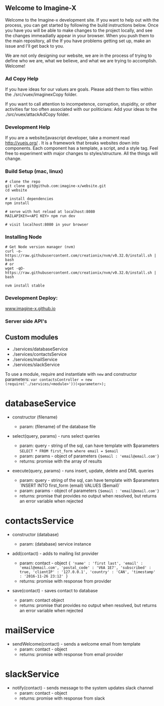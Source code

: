 ## Welcome to Imagine-X
Welcome to the Imagine-x development site. If you want to help out with the process, you can get started by following the build instructions below. Once you have you will be able to make changes to the project locally, and see the changes immeadiatly appear in your browser. When you push them to the main repository, all the   If you have problems getting set up, make an issue and I'll get back to you.

We are not only designing our website, we are in the process of trying to define who we are, what we believe, and what we are trying to accomplish. Welcome!

### Ad Copy Help

If you have ideas for our values are goals. Please add them to files within the ./src/vuex/imaginexCopy folder.

If you want to call attention to incompetence, corruption, stupidity, or other activities far too often associated with our politicians: Add your ideas to the ./src/vuex/attackAdCopy folder.


### Development Help

If you are a website/javascript developer, take a moment read http://vuejs.org/ . It is a framework that breaks websites down into components. Each component has a template, a script, and a style tag. Feel free to experiment with major changes to styles/structure. All the things will change.

### Build Setup (mac, linux)
```
# clone the repo
git clone git@github.com:imagine-x/website.git
cd website

# install dependencies
npm install

# serve with hot reload at localhost:8080
MAILAPIKEY=<API KEY> npm run dev

# visit localhost:8080 in your browser
```

### Installing Node
```
# Get Node version manager (nvm)
curl -o- https://raw.githubusercontent.com/creationix/nvm/v0.32.0/install.sh | bash
# or
wget -qO- https://raw.githubusercontent.com/creationix/nvm/v0.32.0/install.sh | bash

nvm install stable
```
### Development Deploy:
www.imagine-x.github.io


### Server side API's

## Custom modules

* ./services/databaseService
* ./services/contactsService
* ./services/mailService
* ./services/slackService

To use a module, require and instantiate with `new` and constructor parameters:
`var contactsController = new (require('./services/<module>'))(<parameter>);`


# databaseService

* constructor (filename)
  * param: (filename) of the database file

* select(query, params) - runs select queries
  * param: query - string of the sql, can have template with $parameters `SELECT * FROM first_form where email = $email`
  * param: params - object of parameters `{$email : 'email@email.com'}`
  * returns: promise with the array of results

* execute(query, params) - runs insert, update, delete and DML queries
  * param: query - string of the sql, can have template with $parameters `INSERT INTO first_form (email) VALUES ($email)`
  * param: params - object of parameters `{$email : 'email@email.com'}`
  * returns: promise that provides no output when resolved, but returns an error variable when rejected

# contactsService
* constructor (database)
  * param: (database) service instance

* add(contact) - adds to mailing list provider
  * param: contact - object ```{
      'name' : 'first last',
      'email' : 'email@email.com',
      'postal_code' : 'V6A 1E7',
      'subscribed' : true,
      'clientIP' : '127.0.0.1',
      'country' : 'CAN',
      'timestamp' : '2016-11-26 23:12'
  }```
  * returns: promise with response from provider

* save(contact) - saves contact to database
  * param: contact object
  * returns: promise that provides no output when resolved, but returns an error variable when rejected


# mailService

* sendWelcome(contact) - sends a welcome email from template
  * param: contact - object
  * returns: promise with response from email provider

# slackService

* notify(contact) - sends message to the system updates slack channel
  * param: contact - object
  * returns: promise with response from slack
